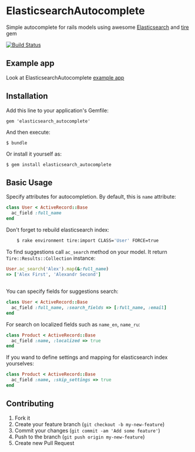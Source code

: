 # ElasticsearchAutocomplete

Simple autocomplete for rails models using awesome [Elasticsearch](http://www.elasticsearch.org/) and [tire](https://github.com/karmi/tire) gem

[![Build Status](https://travis-ci.org/leschenko/elasticsearch_autocomplete.png?branch=master)](https://travis-ci.org/leschenko/elasticsearch_autocomplete)

## Example app

Look at ElasticsearchAutocomplete [example app](https://github.com/leschenko/example_elasticsearch_autocomplete)

## Installation

Add this line to your application's Gemfile:

    gem 'elasticsearch_autocomplete'

And then execute:

    $ bundle

Or install it yourself as:

    $ gem install elasticsearch_autocomplete

## Basic Usage

Specify attributes for autocompletion. By default, this is `name` attribute:

```ruby
class User < ActiveRecord::Base
  ac_field :full_name
end
```

Don't forget to rebuild elasticsearch index:

```bash
    $ rake environment tire:import CLASS='User' FORCE=true
```

To find suggestions call `ac_search` method on your model. It return `Tire::Results::Collection` instance:

```ruby
User.ac_search('Alex').map(&:full_name)
=> ['Alex First', 'Alexandr Second']
```

##

You can specify fields for suggestions search:

```ruby
class User < ActiveRecord::Base
  ac_field :full_name, :search_fields => [:full_name, :email]
end
```

For search on localized fields such as `name_en`, `name_ru`:

```ruby
class Product < ActiveRecord::Base
  ac_field :name, :localized => true
end
```

If you wand to define settings and mapping for elasticsearch index yourselves:

```ruby
class Product < ActiveRecord::Base
  ac_field :name, :skip_settings => true
end
```

## Contributing

1. Fork it
2. Create your feature branch (`git checkout -b my-new-feature`)
3. Commit your changes (`git commit -am 'Add some feature'`)
4. Push to the branch (`git push origin my-new-feature`)
5. Create new Pull Request

